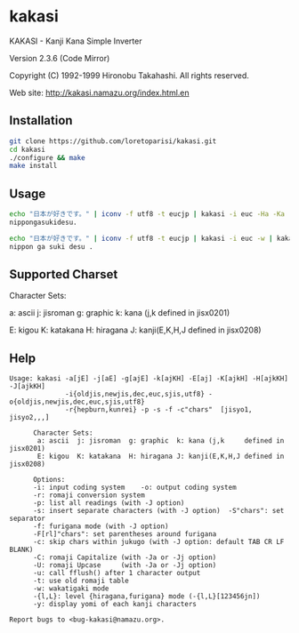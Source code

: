 # kakasi
KAKASI - Kanji Kana Simple Inverter  

Version 2.3.6 (Code Mirror)

Copyright (C) 1992-1999 Hironobu Takahashi. All rights reserved.

Web site: http://kakasi.namazu.org/index.html.en

## Installation
```bash
git clone https://github.com/loretoparisi/kakasi.git
cd kakasi
./configure && make
make install
```

## Usage
```bash
echo "日本が好きです。" | iconv -f utf8 -t eucjp | kakasi -i euc -Ha -Ka -Ja -Ea -ka
nippongasukidesu.

echo "日本が好きです。" | iconv -f utf8 -t eucjp | kakasi -i euc -w | kakasi -i euc -Ha -Ka -Ja -Ea -ka
nippon ga suki desu .
```

## Supported Charset
Character Sets:

a: ascii  j: jisroman  g: graphic  k: kana (j,k     defined in jisx0201)

E: kigou  K: katakana  H: hiragana J: kanji(E,K,H,J defined in jisx0208)

## Help
```
Usage: kakasi -a[jE] -j[aE] -g[ajE] -k[ajKH] -E[aj] -K[ajkH] -H[ajkKH] -J[ajkKH]
              -i{oldjis,newjis,dec,euc,sjis,utf8} -o{oldjis,newjis,dec,euc,sjis,utf8}
              -r{hepburn,kunrei} -p -s -f -c"chars"  [jisyo1, jisyo2,,,]

      Character Sets:
       a: ascii  j: jisroman  g: graphic  k: kana (j,k     defined in jisx0201)
       E: kigou  K: katakana  H: hiragana J: kanji(E,K,H,J defined in jisx0208)

      Options:
      -i: input coding system    -o: output coding system
      -r: romaji conversion system
      -p: list all readings (with -J option)
      -s: insert separate characters (with -J option)  -S"chars": set separator
      -f: furigana mode (with -J option)
      -F[rl]"chars": set parentheses around furigana
      -c: skip chars within jukugo (with -J option: default TAB CR LF BLANK)
      -C: romaji Capitalize (with -Ja or -Jj option)
      -U: romaji Upcase     (with -Ja or -Jj option)
      -u: call fflush() after 1 character output
      -t: use old romaji table
      -w: wakatigaki mode
      -{l,L}: level {hiragana,furigana} mode (-{l,L}[123456jn])
      -y: display yomi of each kanji characters

Report bugs to <bug-kakasi@namazu.org>.
```
